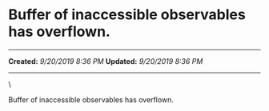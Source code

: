 Buffer of inaccessible observables has overflown.
=================================================

  -------------- ---------------------
  **Created:**   *9/20/2019 8:36 PM*
  **Updated:**   *9/20/2019 8:36 PM*
  -------------- ---------------------

\

Buffer of inaccessible observables has overflown.

 
